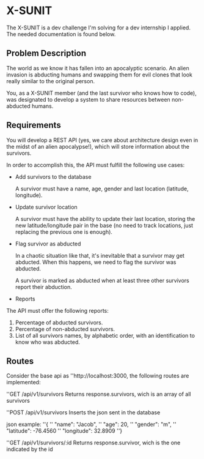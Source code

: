 # X-SUNIT

The X-SUNIT is a dev challenge I'm solving for a dev internship I applied. The needed documentation is found below.


## Problem Description

The world as we know it has fallen into an apocalyptic scenario. An alien invasion is abducting humans and swapping them for evil clones that look really similar to the original person.


You, as a X-SUNIT member (and the last survivor who knows how to code), was designated to develop a system to share resources between non-abducted humans.


## Requirements

You will develop a REST API (yes, we care about architecture design even in the midst of an alien apocalypse!), which will store information about the survivors.

In order to accomplish this, the API must fulfill the following use cases:

- Add survivors to the database

  A survivor must have a name, age, gender and last location (latitude, longitude).

- Update survivor location

  A survivor must have the ability to update their last location, storing the new latitude/longitude pair in the base (no need to track locations, just replacing the previous one is enough).

- Flag survivor as abducted

  In a chaotic situation like that, it's inevitable that a survivor may get abducted. When this happens, we need to flag the survivor was abducted.

  A survivor is marked as abducted when at least three other survivors report their abduction.

- Reports

The API must offer the following reports:

  1. Percentage of abducted survivors.
  2. Percentage of non-abducted survivors.
  3. List of all survivors names, by alphabetic order, with an identification to know who was abducted.

## Routes

Consider the base api as ''http://localhost:3000, the following routes are implemented:

''GET /api/v1/survivors
Returns response.survivors, wich is an array of all survivors

''POST /api/v1/survivors
Inserts the json sent in the database

json example:
''{
''  "name": "Jacob",
''  "age": 20,
''  "gender": "m",
''  "latitude": -76.4560
''  "longitude": 32.8909
''}


''GET /api/v1/survivors/:id
Returns response.survivor, wich is the one indicated by the id